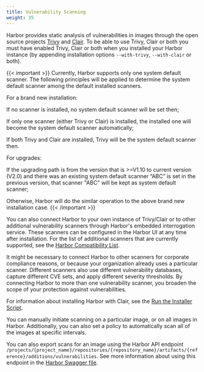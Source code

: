 ```yaml
---
title: Vulnerability Scanning
weight: 35
---
```


Harbor provides static analysis of vulnerabilities in images through the open source projects [Trivy](https://github.com/aquasecurity/trivy) and [Clair](https://github.com/coreos/clair). To be able to use Trivy, Clair or both you must have enabled Trivy, Clair or both when you installed your Harbor instance (by appending installation options `--with-trivy`, `--with-clair` or both).

{{< important >}}
Currently, Harbor supports only one system default scanner. The following principles will be applied to determine the system default scanner among the default installed scanners.

For a brand new installation:

If no scanner is installed, no system default scanner will be set then;

If only one scanner (either Trivy or Clair) is installed, the installed one will become the system default scanner automatically;

If both Trivy and Clair are installed, Trivy will be the system default scanner then.

For upgrades:

If the upgrading path is from the version that is >=V1.10 to current version (V2.0) and there was an existing system default scanner “ABC” is set in the previous version, that scanner "ABC" will be kept as system default scanner;

Otherwise, Harbor will do the similar operation to the above brand new installation case.
{{< /important >}}

You can also connect Harbor to your own instance of Trivy/Clair or to other additional vulnerability scanners through Harbor's embedded interrogation service. These scanners can be configured in the Harbor UI at any time after installation. For the list of additional scanners that are currently supported, see the [Harbor Compatibility List](../../install-config/harbor-compatibility-list.md#scanner-adapters).

It might be necessary to connect Harbor to other scanners for corporate compliance reasons, or because your organization already uses a particular scanner. Different scanners also use different vulnerability databases, capture different CVE sets, and apply different severity thresholds. By connecting Harbor to more than one vulnerability scanner, you broaden the scope of your protection against vulnerabilities.

For information about installing Harbor with Clair, see the [Run the Installer Script](../../install-config/run-installer-script.md).

You can manually initiate scanning on a particular image, or on all images in Harbor. Additionally, you can also set a policy to automatically scan all of the images at specific intervals.

You can also export scans for an image using the Harbor API endpoint `/projects/{project_name}/repositories/{repository_name}/artifacts/{reference}/additions/vulnerabilities`. See more information about using this endpoint in the [Harbor Swagger file](https://github.com/goharbor/harbor/blob/master/api/v2.0/swagger.yaml).
